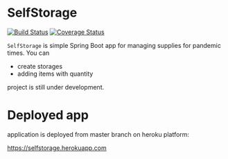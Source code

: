 # SelfStorage
[![Build Status](https://travis-ci.org/dabal/self-storage.svg?branch=master)](https://travis-ci.org/dabal/self-storage)
[![Coverage Status](https://coveralls.io/repos/github/dabal/self-storage/badge.svg?branch=master)](https://coveralls.io/github/dabal/self-storage?branch=master)

`SelfStorage` is simple Spring Boot app for managing supplies for pandemic times. You can
* create storages
* adding items with quantity

project is still under development.

# Deployed app
application is deployed from master branch on heroku platform:

https://selfstorage.herokuapp.com
